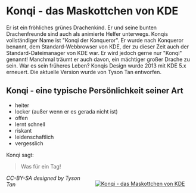 # Konqi - das Maskottchen von KDE

Er ist ein fröhliches grünes Drachenkind. Er und seine bunten Drachenfreunde sind auch als animierte Helfer unterwegs. Konqis vollständiger Name ist "Konqi der Konqueror". Er wurde nach Konqueror benannt, dem Standard-Webbrowser von KDE, der zu dieser Zeit auch der Standard-Dateimanager von KDE war. Er wird jedoch gerne nur "Konqi" genannt! Manchmal träumt er auch davon, ein mächtiger großer Drache zu sein. War es sein früheres Leben? Konqis Design wurde 2013 mit KDE 5.x erneuert. Die aktuelle Version wurde von Tyson Tan entworfen.

## Konqi - eine typische Persönlichkeit seiner Art

   * heiter
   * locker (außer wenn er es gerada nicht ist)
   * offen
   * lernt schnell
   * riskant
   * leidenschaftlich
   * vergesslich

Konqi sagt:

> Was für ein Tag!

<div style="width: 250px; float: right; padding: 1ex; margin: 1ex; border: 0px solid grey;"><a href="https://community.kde.org/File:Mascot_konqi.png"><img src="https://community.kde.org/images.community/thumb/4/40/Mascot_konqi.png/250px-Mascot_konqi.png" alt="Konqi - das Maskottchen von KDE" /></a></div>

_CC-BY-SA designed by Tyson Tan_
